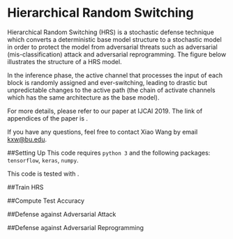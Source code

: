 Hierarchical Random Switching
=============================
Hierarchical Random Switching (HRS) is a stochastic defense technique which
converts a deterministic base model structure to a stochastic model in
order to protect the model from adversarial threats such as adversarial
(mis-classification) attack and adversarial reprogramming. The
figure below illustrates the structure of a HRS model.

In the inference phase, the active channel that processes the input of
each block is randomly assigned and ever-switching, leading to drastic but
unpredictable changes to the active path (the chain of activate channels
which has the same architecture as the base model).

For more details, please refer to our paper at IJCAI 2019. The link of
appendices of the paper is .

If you have any questions, feel free to contact Xiao Wang by email kxw@bu.edu.


##Setting Up
This code requires `python 3` and the following packages: `tensorflow`,
`keras`, `numpy`.

This code is tested with .


##Train HRS


##Compute Test Accuracy

##Defense against Adversarial Attack

##Defense against Adversarial Reprogramming

